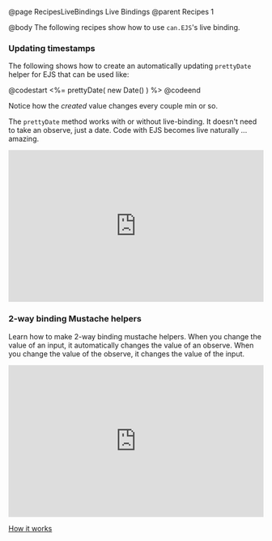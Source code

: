 @page RecipesLiveBindings Live Bindings
@parent Recipes 1

@body
The following recipes show how to use `can.EJS`'s live binding.

### Updating timestamps

The following shows how to create an automatically updating `prettyDate`
helper for EJS that can be used like:

@codestart
&lt;%= prettyDate( new Date() ) %>
@codeend

Notice how the _created_ value changes every couple min or 
so. 

The `prettyDate` method works with or without live-binding.  It doesn't need to take
an observe, just a date.  Code with EJS becomes live naturally ... amazing.

<iframe style="width: 100%; height: 300px" 
        src="http://jsfiddle.net/donejs/gvsZj/embedded/result,html,js,css" 
        allowfullscreen="allowfullscreen" 
        frameborder="0">JSFiddle</iframe>


### 2-way binding Mustache helpers

Learn how to make 2-way binding mustache helpers.  When you change the value of an input, it automatically
changes the value of an observe.  When you change the value of the observe, it changes the value of the 
input.

<iframe style="width: 100%; height: 300px" 
        src="http://jsfiddle.net/donejs/dffJ7/embedded/result,html,js,css" 
        allowfullscreen="allowfullscreen" 
        frameborder="0">JSFiddle</iframe>

[How it works](http://bitovi.com/blog/2013/01/weekly-widget-two-way-mustache-helpers.html)